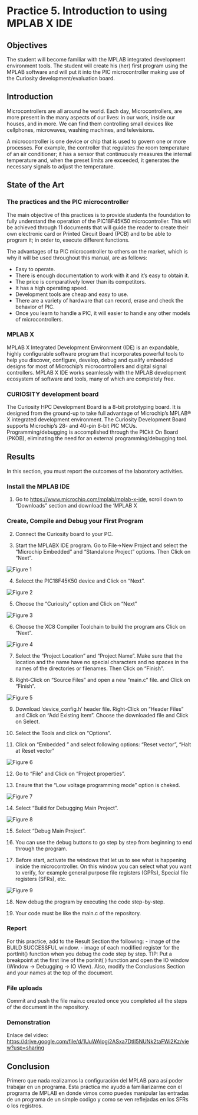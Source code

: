 # Practice 5. Introduction to using MPLAB X IDE


## Objectives
The student will become familiar with the MPLAB
integrated development environment tools. The student
will create his (her) first program using the MPLAB
software and will put it into the PIC microcontroller
making use of the Curiosity development/evaluation
board.


## Introduction

Microcontrollers are all around  he world. Each day, Microcontrollers, are more present in the many aspects of our lives: in our work, inside our houses, and in more. We can find them controlling small devices like cellphones, microwaves, washing machines, and televisions.

A microcontroller is one device or chip that is used to govern one or more processes. For example, the controller that regulates the room temperature of an air conditioner; it has a sensor that continuously measures the internal temperature and, when the preset limits are exceeded, it generates the necessary signals to adjust the temperature.

## State of the Art

### The practices and the PIC microcontroller

The main objective of this practices is to provide students the foundation to fully understand the operation of the PIC18F45K50 microcontroller. This will be achieved through 11 documents that will guide the reader to create their own electronic card or Printed Circuit Board (PCB) and to be able to program it; in order to, execute different functions.

The advantages of ta PIC microcontroller to others on the market, which is why it will be used throughout this manual, are as follows:

- Easy to operate.
- There is enough documentation to work with it and it’s easy to obtain it.
- The price is comparatively lower than its competitors.
- It has a high operating speed.
- Development tools are cheap and easy to use.
- There are a variety of hardware that can record, erase and check the behavior of PIC.
- Once you learn to handle a PIC, it will easier to handle any other models of microcontrollers.


### MPLAB X
MPLAB X Integrated Development Environment (IDE) is an expandable, highly configurable software program that incorporates powerful tools to help you discover, configure, develop, debug and qualify embedded designs for most of Microchip’s microcontrollers and digital signal controllers. MPLAB X IDE works seamlessly with the MPLAB development ecosystem of software and tools, many of which are completely free. 

### CURIOSITY development board
The Curiosity HPC Development Board is a 8-bit prototyping board. It is designed from the ground-up to take full advantage of Microchip’s MPLAB® X integrated development environment. The Curiosity Development Board supports Microchip’s 28- and 40-pin 8-bit PIC MCUs. Programming/debugging is accomplished through the PICkit On Board (PKOB), eliminating the need for an external programming/debugging tool.


## Results

In this section, you must report the outcomes of the laboratory activities.

### Install the MPLAB IDE

1. Go to https://www.microchip.com/mplab/mplab-x-ide, scroll down to “Downloads” section and download the ‘MPLAB X

### Create, Compile and Debug your First Program

2. Connect the Curiosity board to your PC.

3. Start the MPLABX IDE program. Go to File->New Project and select the “Microchip Embedded” and “Standalone Project” options. Then Click on “Next”.

![Figure 1](./img/fig1.png)

4. Selecct the PIC18F45K50 device and Click on “Next”.


![Figure 2](./img/fig2.png)

5. Choose the “Curiosity” option and Click on “Next”

![Figure 3](./img/fig3.png)

6. Choose the XC8 Compiler Toolchain to build the program ans Click on “Next”.

![Figure 4](./img/fig4.png)

7. Select the “Project Location” and “Project Name”. Make sure that the location and the name have no special characters and no spaces in the names of the directories or filenames. Then Click on “Finish”.

8. Right-Click on “Source Files” and open a new “main.c” file. and Click on “Finish”.

![Figure 5](./img/fig5.png)


9. Download ‘device\_config.h’ header file. Right-Click on “Header Files” and Click on “Add Existing Item”. Choose the downloaded file and Click on Select.

10.  Select the Tools and click on “Options”.

11. Click on “Embedded ” and select following options: “Reset vector”, “Halt at Reset vector”

![Figure 6](./img/fig6.png)


12. Go to “File” and Click on “Project properties”.

13. Ensure that the “Low voltage programming mode” option is cheked.

![Figure 7](./img/fig7.png)

14. Select “Build for Debugging Main Project”.

![Figure 8](./img/fig8.png)

15. Select “Debug Main Project”.

16. You can use the debug buttons to go step by step from beginning to end through the program.

17. Before start, activate the windows that let us to see what is happening inside the microcontroller. On this
window you can select what you want to verify, for example general purpose file registers (GPRs), Special file registers (SFRs), etc.

![Figure 9](./img/fig9.png)

18. Now debug the program by executing the code step-by-step.

19. Your code must be like the main.c of the repository.

### Report
For this practice, add to the Result Section the following:
    - image of the BUILD SUCCESSFUL window.
    - image of each modified register for the portInit() function when you debug the code step by step. TIP: Put a breakpoint at the first line of the porInit( ) function and open the IO window (Window → Debugging → IO View). Also, modify the Conclusions Section and your names at the top of the document.

### File uploads
Commit and push the file main.c created once you completed all the steps of the document in the repository.

### Demonstration
Enlace del video: https://drive.google.com/file/d/1UuWAlogj2ASxa7DtII5NUNk2taFWi2Kz/view?usp=sharing

## Conclusion
Primero que nada realizamos la configuración del MPLAB para así poder trabajar en un programa. Esta práctica me ayudó a familiarizarme con el programa de MPLAB en donde vimos como puedes manipular las entradas de un programa de un simple codigo y como se ven reflejadas en los SFRs o los registros.
